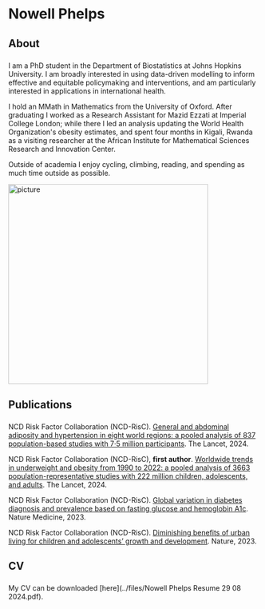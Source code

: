 # Nowell Phelps

## About
### 
I am a PhD student in the Department of Biostatistics at Johns Hopkins University. I am broadly interested in using data-driven modelling to inform effective and equitable policymaking and interventions, and am particularly interested in applications in international health.

I hold an MMath in Mathematics from the University of Oxford. After graduating I worked as a Research Assistant for Mazid Ezzati at Imperial College London; while there I led an analysis updating the World Health Organization's obesity estimates, and spent four months in Kigali, Rwanda as a visiting researcher at the African Institute for Mathematical Sciences Research and Innovation Center.

Outside of academia I enjoy cycling, climbing, reading, and spending as much time outside as possible.

<img src="../media/me.png" alt="picture" width="400"/>

## Publications
### 
NCD Risk Factor Collaboration (NCD-RisC). [General and abdominal adiposity and hypertension in eight world regions: a pooled analysis of 837 population-based studies with 7·5 million participants](https://www.thelancet.com/journals/lancet/article/PIIS0140-6736%2824%2901405-3/fulltext). The Lancet, 2024.

NCD Risk Factor Collaboration (NCD-RisC), <b>first author</b>. [Worldwide trends in underweight and obesity from 1990 to 2022: a pooled analysis of 3663 population-representative studies with 222 million children, adolescents, and adults](https://www.thelancet.com/journals/lancet/article/PIIS0140-6736%2823%2902750-2/fulltext). The Lancet, 2024.

NCD Risk Factor Collaboration (NCD-RisC). [Global variation in diabetes diagnosis and prevalence based on fasting glucose and hemoglobin A1c](https://www.nature.com/articles/s41591-023-02610-2). Nature Medicine, 2023.

NCD Risk Factor Collaboration (NCD-RisC). [Diminishing benefits of urban living for children and adolescents’ growth and development](https://www.nature.com/articles/s41586-023-05772-8). Nature, 2023.
  

## CV
### 
My CV can be downloaded [here](../files/Nowell Phelps Resume 29 08 2024.pdf).


